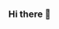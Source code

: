### Hi there 👋

<!--
**sirinyarar/SirinYarar** is a ✨ _special_ ✨ repository because its `README.md` (this file) appears on your GitHub profile.

### Hi there 👋, my name is Sirin
#### I am a Web Developer
![I am a Web Developer](https://www.fotonik.dtu.dk/english/-/media/institutter/fotonik/_new-website-2019-2020/coding-colourbox36002827.jpg?h=230&la=da&mw=460&w=460&hash=F976A4A8AF49237713A563DFBBAC7953D97FA7B7)

I made this project just for fun, it allows you to create nice and simple GitHub Readme files that you can copy/paste and use in your profile.

Skills: JavaScript / REACT / MySQL / HTML / CSS / Nodejs / Git


Here are some ideas to get you started:

- 🔭 I’m currently working on ...
- 🌱 I’m currently learning ...
- 👯 I’m looking to collaborate on ...
- 🤔 I’m looking for help with ...
- 💬 Ask me about ...
- 📫 How to reach me: ...
- 😄 Pronouns: ...
- ⚡ Fun fact: ...
-->
